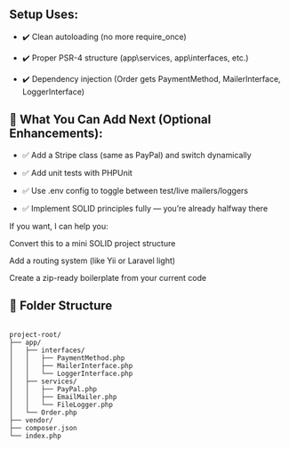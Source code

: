 ## Setup Uses:
* ✔️ Clean autoloading (no more require_once)

* ✔️ Proper PSR-4 structure (app\services, app\interfaces, etc.)

* ✔️ Dependency injection (Order gets PaymentMethod, MailerInterface, LoggerInterface)

## 🔄 What You Can Add Next (Optional Enhancements):
* ✅ Add a Stripe class (same as PayPal) and switch dynamically

* ✅ Add unit tests with PHPUnit

* ✅ Use .env config to toggle between test/live mailers/loggers

* ✅ Implement SOLID principles fully — you’re already halfway there

If you want, I can help you:

Convert this to a mini SOLID project structure

Add a routing system (like Yii or Laravel light)

Create a zip-ready boilerplate from your current code

## 📁 Folder Structure
<pre lang="markdown"> <code>
project-root/
├── app/
│   ├── interfaces/
│   │   ├── PaymentMethod.php
│   │   ├── MailerInterface.php
│   │   └── LoggerInterface.php
│   ├── services/
│   │   ├── PayPal.php
│   │   ├── EmailMailer.php
│   │   └── FileLogger.php
│   └── Order.php
├── vendor/
├── composer.json
└── index.php
</code> </pre>
